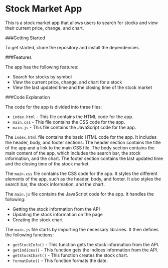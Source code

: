 
# Stock Market App

This is a stock market app that allows users to search for stocks and view their current price, change, and chart. 

###Getting Started

To get started, clone the repository and install the dependencies.


###Features

The app has the following features:

* Search for stocks by symbol
* View the current price, change, and chart for a stock
* View the last updated time and the closing time of the stock market

###Code Explanation

The code for the app is divided into three files:

* `index.html` - This file contains the HTML code for the app.
* `main.css` - This file contains the CSS code for the app.
* `main.js` - This file contains the JavaScript code for the app.

The `index.html` file contains the basic HTML code for the app. It includes the header, body, and footer sections. The header section contains the title of the app and a link to the main CSS file. The body section contains the main content of the app, which includes the search bar, the stock information, and the chart. The footer section contains the last updated time and the closing time of the stock market.

The `main.css` file contains the CSS code for the app. It styles the different elements of the app, such as the header, body, and footer. It also styles the search bar, the stock information, and the chart.

The `main.js` file contains the JavaScript code for the app. It handles the following:

* Getting the stock information from the API
* Updating the stock information on the page
* Creating the stock chart

The `main.js` file starts by importing the necessary libraries. It then defines the following functions:

* `getStockInfo()` - This function gets the stock information from the API.
* `getIndices()` - This function gets the indices information from the API.
* `getStockChart()` - This function creates the stock chart.
* `formatDate()` - This function formats the date.
